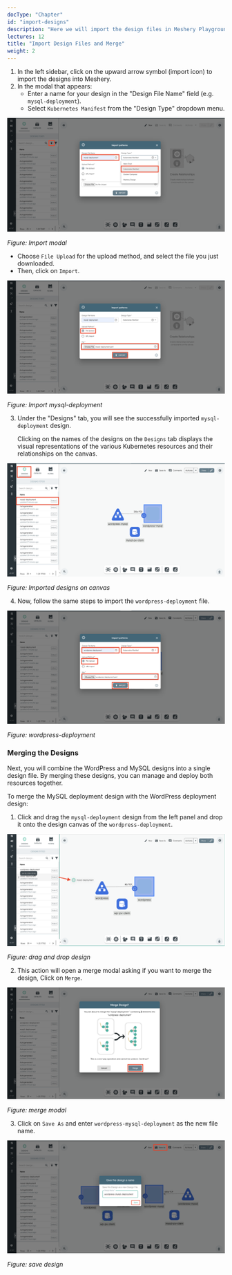 ```yaml
---
docType: "Chapter"
id: "import-designs"
description: "Here we will import the design files in Meshery Playground and learn how to merge designs."
lectures: 12
title: "Import Design Files and Merge"
weight: 2
---
```


1. In the left sidebar, click on the upward arrow symbol (import icon) to import the designs into Meshery.
2. In the modal that appears:
   - Enter a name for your design in the "Design File Name" field (e.g. `mysql-deployment`).
   - Select `Kubernetes Manifest` from the "Design Type" dropdown menu.

![wp1](wp1.png)

_Figure: Import modal_

- Choose `File Upload` for the upload method, and select the file you just downloaded.
- Then, click on `Import`.

![wp2](wp2.png)

_Figure: Import mysql-deployment_

3. Under the "Designs" tab, you will see the successfully imported `mysql-deployment` design.

   Clicking on the names of the designs on the `Designs` tab displays the visual representations of the various Kubernetes resources and their relationships on the canvas.

![wp3](wp3.png)

_Figure: Imported designs on canvas_

4. Now, follow the same steps to import the `wordpress-deployment` file.

![wp4](wp4.png)

_Figure: wordpress-deployment_

### Merging the Designs

Next, you will combine the WordPress and MySQL designs into a single design file. By merging these designs, you can manage and deploy both resources together.

To merge the MySQL deployment design with the WordPress deployment design:

1. Click and drag the `mysql-deployment` design from the left panel and drop it onto the design canvas of the `wordpress-deployment`.

![wp5](wp5.png)

_Figure: drag and drop design_

2. This action will open a merge modal asking if you want to merge the design, Click on `Merge`.

![wp6](wp6.png)

_Figure: merge modal_

3. Click on `Save As` and enter `wordpress-mysql-deployment` as the new file name.

![wp7](wp7.png)

_Figure: save design_
